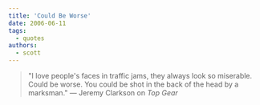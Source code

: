 ```yaml
---
title: 'Could Be Worse'
date: 2006-06-11
tags:
  - quotes
authors:
  - scott
---
```


> "I love people's faces in traffic jams, they always look so miserable. Could be worse. You could be shot in the back of the head by a marksman." — Jeremy Clarkson on _Top Gear_
